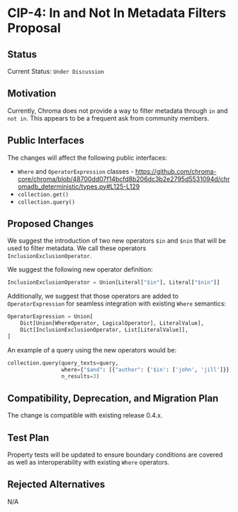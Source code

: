 # CIP-4: In and Not In Metadata Filters Proposal

## Status

Current Status: `Under Discussion`

## **Motivation**

Currently, Chroma does not provide a way to filter metadata through `in` and `not in`. This appears to be a frequent ask
from community members.

## **Public Interfaces**

The changes will affect the following public interfaces:

- `Where` and `OperatorExpression`
  classes - https://github.com/chroma-core/chroma/blob/48700dd07f14bcfd8b206dc3b2e2795d5531094d/chromadb_deterministic/types.py#L125-L129
- `collection.get()`
- `collection.query()`

## **Proposed Changes**

We suggest the introduction of two new operators `$in` and `$nin` that will be used to filter metadata. We call these
operators `InclusionExclusionOperator`.

We suggest the following new operator definition:

```python
InclusionExclusionOperator = Union[Literal["$in"], Literal["$nin"]]
```

Additionally, we suggest that those operators are added to `OperatorExpression` for seamless integration with
existing `Where` semantics:

```python
OperatorExpression = Union[
    Dict[Union[WhereOperator, LogicalOperator], LiteralValue],
    Dict[InclusionExclusionOperator, List[LiteralValue]],
]
```

An example of a query using the new operators would be:

```python
collection.query(query_texts=query,
                 where={"$and": [{"author": {'$in': ['john', 'jill']}}, {"article_type": {"$eq": "blog"}}]},
                 n_results=3)
```

## **Compatibility, Deprecation, and Migration Plan**

The change is compatible with existing release 0.4.x.

## **Test Plan**

Property tests will be updated to ensure boundary conditions are covered as well as interoperability with existing `Where`
operators.

## **Rejected Alternatives**

N/A
